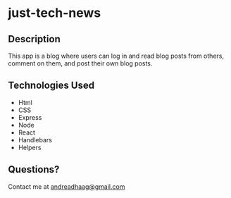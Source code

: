 # just-tech-news
## Description
This app is a blog where users can log in and read blog posts from others, comment on them, and post their own blog posts.
## Technologies Used
* Html
* CSS
* Express
* Node
* React
* Handlebars
* Helpers

## Questions?
Contact me at andreadhaag@gmail.com
 
